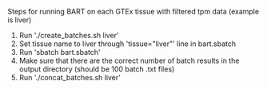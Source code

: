 Steps for running BART on each GTEx tissue with filtered tpm data (example is liver)

1. Run './create_batches.sh liver'
2. Set tissue name to liver through 'tissue="liver"' line in bart.sbatch
3. Run 'sbatch bart.sbatch'
3. Make sure that there are the correct number of batch results in the output directory (should be 100 batch .txt files)
4. Run './concat_batches.sh liver'
